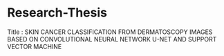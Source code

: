 # Research-Thesis
Title : SKIN CANCER CLASSIFICATION FROM DERMATOSCOPY IMAGES  BASED ON CONVOLUTIONAL NEURAL NETWORK U-NET AND  SUPPORT VECTOR MACHINE 
